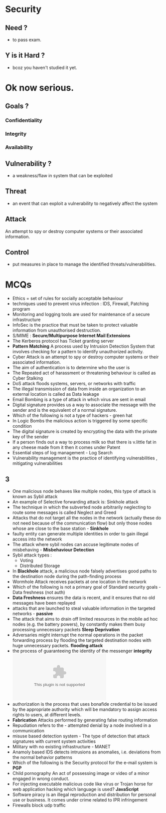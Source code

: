 # Security
## Need ?
- to pass exam.
## Y is it Hard ?
- bcoz you haven't studied it yet.
<!-- --- -->
# Ok now serious.
<!-- --- -->
## Goals ?
### Confidentiality
### Integrity
### Availability

## Vulnerability ?
- a weakness/flaw in system that can be exploited
## Threat 
- an event that can exploit a vulnerability to negatively affect the system 
## Attack 
An attempt to spy or destroy computer systems or their associated information.
<!-- - The threats use a variety of tools, scripts, and programs to launch attacks against networks and network devices  -->
## Control
- put measures in place to manage the identified threats/vulnerabilities.
# MCQs
- Ethics = set of rules for socially acceptable behaviour
- techniques used to prevent virus infection : IDS, Firewall, Patching program
- Monitoring and logging tools are used for maintenance of a secure infrastructure
- InfoSec is the practice that must be taken to protect valuable information from unauthorised destruction.
- S/MIME : **Secure/Multipurpose Internet Mail Extensions**
- The Kerberos protocol has Ticket granting server
- **Pattern Matching** A process used by Intrusion Detection System that involves checking for a pattern to identify unauthorized activity.
- Cyber Attack is an attempt to spy or destroy computer systems or their associated information.
- The aim of authentication is to determine who the user is
- The Repeated act of harassment or threatening behaviour is called as Cyber Stalking
- DoS attack floods systems, servers, or networks with traffic
- The illegal transmission of data from inside an organization to an external location is called as Data leakage
- Email Bombing is a type of attack in which virus are sent in email
- Digital signature provides us a way to associate the message with the sender and is the equivalent of a normal signature.
- Which of the following is not a type of hackers - green hat
- In Logic Bombs the malicious action is triggered by some specific condition
- The digital signature is created by encrypting the data with the private key of the sender
- If a person finds out a way to process milk so that there is v.little fat in any cheese made from it then it comes under Patent
- Essential steps of log management - Log Search
- Vulnerability management is the practice of identifying vulnerabilities , mitigating vulnerabilities
## 3
- One malicious node behaves like multiple nodes, this type of attack is known as Sybil attack
- An example of Selective forwarding attack is: Sinkhole attack
- The technique in which the subverted node arbitrarily neglecting to route some messages is called Neglect and Greed
- Attacks that do not target all the nodes in the network (actually these do not need because of the communication flow) but only those nodes whose are close to the base station - **Sinkhole**
- faulty entity can generate multiple identities in order to gain illegal access into the network 
- The attack where sybil nodes can accuse legitimate nodes of misbehaving - **Misbehaviour Detection**
- Sybil attack types : 
  - Voting
  - Distributed Storage
- In **Blackhole** attack, a malicious node falsely advertises good paths to the destination node during the path-finding process
- Wormhole Attack receives packets at one location in the network
- Which of the following is not a primary goal of Standard security goals - Data freshness (not auth)
- **Data Freshness** ensures the data is recent, and it ensures that no old messages have been replayed
- attacks that are launched to steal valuable information in the targeted networks - **passive**
- The attack that aims to drain off limited resources in the mobile ad hoc nodes (e.g. the battery powers), by constantly makes them busy processing unnecessary packets **Sleep Deprivation**
- Adversaries might interrupt the normal operations in the packet forwarding process by flooding the targeted destination nodes with huge unnecessary packets. **flooding attack**
- the process of guaranteeing the identity of the messenger **integrity** ![doubt](google.com)
- authorization is the process that uses bonafide credential to be issued by the appropriate authority which will be mandatory to assign access rights to users, at different levels.
- **Fabrication** Attacks performed by generating false routing information
- Repudiation refers to the - attempted denial by a node involved in a communication
- misuse based detection system - The type of detection that attack signatures with current system activities 
- Military with no existing infrastructure - MANET
- Anamoly based IDS detects intrusions as anomalies, i.e. deviations from the normal behavior patterns
- Which of the following is the Security protocol for the e-mail system is **PGP**
- Child pornography An act of possessing image or video of a minor engaged in wrong conduct. 
- For injecting executable malicious code like virus or Trojan horse for web application hacking which language is used? **JavaScript**
- Software piracy is an illegal reproduction and distribution for personal use or business. It comes under crime related to IPR infringement
- Firewalls block udp traffic

